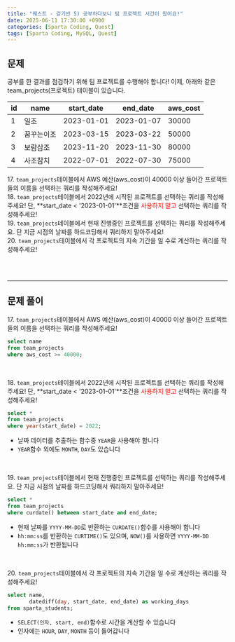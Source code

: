 ```yaml
---
title: "퀘스트 - 걷기반 5) 공부하다보니 팀 프로젝트 시간이 왔어요!"
date: 2025-06-11 17:30:00 +0900
categories: [Sparta Coding, Quest]
tags: [Sparta Coding, MySQL, Quest]
---
```


## 문제
공부를 한 결과를 점검하기 위해 팀 프로젝트를 수행해야 합니다! 이제, 아래와 같은 team_projects(프로젝트) 테이블이 있습니다. 

| id  | name       | start_date | end_date   | aws_cost |
| --- | ---------- | ---------- | ---------- | -------- |
| 1   | 일조       | 2023-01-01 | 2023-01-07 | 30000    |
| 2   | 꿈꾸는이조 | 2023-03-15 | 2023-03-22 | 50000    |
| 3   | 보람삼조   | 2023-11-20 | 2023-11-30 | 80000    |
| 4   | 사조참치   | 2022-07-01 | 2022-07-30 | 75000    |

<span>17.</span> `team_projects`테이블에서 AWS 예산(aws_cost)이 40000 이상 들어간 프로젝트들의 이름을 선택하는 쿼리를 작성해주세요!   
<span>18.</span> `team_projects`테이블에서 2022년에 시작된 프로젝트를 선택하는 쿼리를 작성해주세요! 단, **start_date < '2023-01-01'**조건을 <span style="color: red">사용하지 말고</span> 선택하는 쿼리를 작성해주세요!   
<span>19.</span> `team_projects`테이블에서 현재 진행중인 프로젝트를 선택하는 쿼리를 작성해주세요. 단 지금 시점의 날짜를 하드코딩해서 쿼리하지 말아주세요!   
<span>20.</span> `team_projects`테이블에서 각 프로젝트의 지속 기간을 일 수로 계산하는 쿼리를 작성해주세요!   

<br><br>

- - -
## 문제 풀이

<span>17.</span> `team_projects`테이블에서 AWS 예산(aws_cost)이 40000 이상 들어간 프로젝트들의 이름을 선택하는 쿼리를 작성해주세요!   

```sql
select name
from team_projects
where aws_cost >= 40000;
```

<br>

<span>18.</span> `team_projects`테이블에서 2022년에 시작된 프로젝트를 선택하는 쿼리를 작성해주세요! 단, **start_date < '2023-01-01'**조건을 <span style="color: red">사용하지 말고</span> 선택하는 쿼리를 작성해주세요!   

```sql
select *
from team_projects
where year(start_date) = 2022;
```
- 날짜 데이터를 추출하는 함수중 `YEAR`을 사용해야 합니다   
- `YEAR`함수 외에도 `MONTH`, `DAY`도 있습니다

<br>

<span>19.</span> `team_projects`테이블에서 현재 진행중인 프로젝트를 선택하는 쿼리를 작성해주세요. 단 지금 시점의 날짜를 하드코딩해서 쿼리하지 말아주세요!   

```sql
select *
from team_projects
where curdate() between start_date and end_date;
```
- 현재 날짜를 `YYYY-MM-DD`로 반환하는 `CURDATE()`함수를 사용해야 합니다   
- `hh:mm:ss`를 반환하는 `CURTIME()`도 있으며, `NOW()`를 사용하면 `YYYY-MM-DD hh:mm:ss`가 반환됩니다   

<br>

<span>20.</span> `team_projects`테이블에서 각 프로젝트의 지속 기간을 일 수로 계산하는 쿼리를 작성해주세요!   

```sql
select name,
       datediff(day, start_date, end_date) as working_days
from sparta_students;
```
- `SELECT(인자, start, end)`함수로 시간을 계산할 수 있습니다   
- 인자에는 `HOUR`, `DAY`, `MONTH` 등이 들어갑니다   